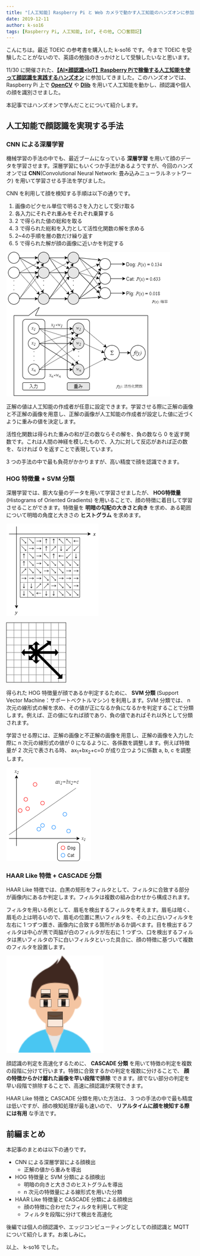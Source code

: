 ```yaml
---
title: "[人工知能] Raspberry Pi と Web カメラで動かす人工知能のハンズオンに参加してきました (前編)"
date: 2019-12-11
author: k-so16
tags: [Raspberry Pi, 人工知能, IoT, その他, 〇〇奮闘記]
---
```


こんにちは。最近 TOEIC の参考書を購入した k-so16 です。今まで TOEIC を受験したことがないので、英語の勉強のきっかけとして受験したいなと思います。

11/30 に開催された、**[【AI×顔認識×IoT】Raspberry Piで稼働する人工知能を使って顔認識を実践するハンズオン](https://monoxit.connpass.com/event/153411/)** に参加してきました。このハンズオンでは、 Raspberry Pi 上で **[OpenCV](https://opencv.org/)** や **[Dlib](http://dlib.net/)** を用いて人工知能を動かし、顔認識や個人の顔を識別させました。

本記事ではハンズオンで学んだことについて紹介します。

## 人工知能で顔認識を実現する手法
### CNN による深層学習
機械学習の手法の中でも、最近ブームになっている **深層学習** を用いて顔のデータを学習させます。深層学習にもいくつか手法があるようですが、今回のハンズオンでは **CNN**(Convolutional Neural Network: 畳み込みニューラルネットワーク) を用いて学習させる手法を学びました。

CNN を利用して顔を検知する手順は以下の通りです。

1. 画像のピクセル単位で明るさを入力として受け取る
1. 各入力にそれぞれ重みをそれぞれ乗算する
1. 2 で得られた値の総和を取る
1. 3 で得られた総和を入力として活性化関数の解を求める
1. 2~4の手順を層の数だけ繰り返す
1. 5 で得られた解が顔の画像に近いかを判定する

![](images/face-recognition-ai-on-raspberry-pi-prequel-1.png)

正解の値は人工知能の作成者が任意に設定できます。学習させる際に正解の画像と不正解の画像を用意し、正解の画像が人工知能の作成者が設定した値に近づくように重みの値を決定します。

活性化関数は得られた重みの和が正の数ならその解を、負の数なら 0 を返す関数です。これは人間の神経を模したもので、入力に対して反応があれば正の数を、なければ 0 を返すことで表現しています。

3 つの手法の中で最も負荷がかかりますが、高い精度で顔を認識できます。

### HOG 特徴量 + SVM 分類
深層学習では、膨大な量のデータを用いて学習させましたが、 **HOG特徴量** (Histograms of Oriented Gradients) を用いることで、顔の特徴に着目して学習させることができます。特徴量を **明暗の勾配の大きさと向き** を求め、ある範囲について明暗の角度と大きさの **ヒストグラム** を求めます。

![](images/face-recognition-ai-on-raspberry-pi-prequel-2.png)

![](images/face-recognition-ai-on-raspberry-pi-prequel-3.png)

得られた HOG 特徴量が顔であるか判定するために、 **SVM 分類** (Support Vector Machine：サポートベクトルマシン) を利用します。SVM 分類では、 n 次元の線形式の解を求め、その値が正になるか負になるかを判定することで分類します。例えば、正の値になれば顔であり、負の値であればそれ以外として分類されます。

学習させる際には、正解の画像と不正解の画像を用意し、正解の画像を入力した際に n 次元の線形式の値が 0 になるように、各係数を調整します。例えば特徴量が 2 次元で表される時、 ax<sub>1</sub>+bx<sub>2</sub>+c=0 が成り立つように係数 a, b, c を調整します。

![](images/face-recognition-ai-on-raspberry-pi-prequel-4.png)

### HAAR Like 特徴 + CASCADE 分類
HAAR Like 特徴では、白黒の矩形をフィルタとして、フィルタに合致する部分が画像内にあるか判定します。フィルタは複数の組み合わせから構成されます。

フィルタを用いる例として、眉毛を検出するフィルタを考えます。眉毛は暗く、眉毛の上は明るいので、眉毛の位置に黒いフィルタを、その上に白いフィルタを左右に 1 つずつ置き、画像内に合致する箇所があるか調べます。目を検出するフィルタは中心が黒で両脇が白のフィルタが左右に 1 つずつ、口を検出するフィルタは黒いフィルタの下に白いフィルタといった具合に、顔の特徴に基づいて複数のフィルタを設置します。

![](images/face-recognition-ai-on-raspberry-pi-prequel-5.png)

顔認識の判定を高速化するために、 **CASCADE 分類** を用いて特徴の判定を複数の段階に分けて行います。特徴に合致するかの判定を複数に分けることで、 **顔の特徴からかけ離れた画像を早い段階で排除** できます。顔でない部分の判定を早い段階で排除することで、高速に顔認識が実現できます。

HAAR Like 特徴と CASCADE 分類を用いた方法は、 3 つの手法の中で最も精度は低いですが、顔の検知処理が最も速いので、 **リアルタイムに顔を検知する際には有用** な手法です。

## 前編まとめ
本記事のまとめは以下の通りです。

- CNN による深層学習による顔検出
    - 正解の値から重みを導出
- HOG 特徴量と SVM 分類による顔検出
    - 明暗の向きと大きさのヒストグラムを導出
    - n 次元の特徴量による線形式を用いた分類
- HAAR Like 特徴量と CASCADE 分類による顔検出
    - 顔の特徴に合わせたフィルタを利用して判定
    - フィルタを段階に分けて検出を高速化

後編では個人の顔認識や、エッジコンピューティングとしての顔認識と MQTT について紹介します。お楽しみに。

以上、 k-so16 でした。

